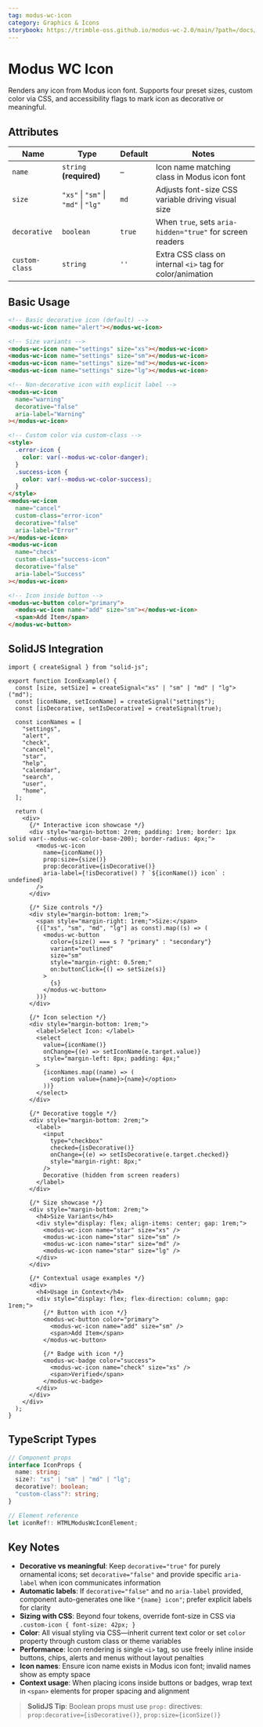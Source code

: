```yaml
---
tag: modus-wc-icon
category: Graphics & Icons
storybook: https://trimble-oss.github.io/modus-wc-2.0/main/?path=/docs/components-icon--docs
---
```


# Modus WC Icon

Renders any icon from Modus icon font. Supports four preset sizes, custom color via CSS, and accessibility flags to mark icon as decorative or meaningful.

## Attributes

| Name           | Type                                 | Default | Notes                                                     |
| -------------- | ------------------------------------ | ------- | --------------------------------------------------------- |
| `name`         | `string` **(required)**              | –       | Icon name matching class in Modus icon font               |
| `size`         | `"xs"` \| `"sm"` \| `"md"` \| `"lg"` | `md`    | Adjusts font-size CSS variable driving visual size        |
| `decorative`   | `boolean`                            | `true`  | When `true`, sets `aria-hidden="true"` for screen readers |
| `custom-class` | `string`                             | `''`    | Extra CSS class on internal `<i>` tag for color/animation |

## Basic Usage

```html
<!-- Basic decorative icon (default) -->
<modus-wc-icon name="alert"></modus-wc-icon>

<!-- Size variants -->
<modus-wc-icon name="settings" size="xs"></modus-wc-icon>
<modus-wc-icon name="settings" size="sm"></modus-wc-icon>
<modus-wc-icon name="settings" size="md"></modus-wc-icon>
<modus-wc-icon name="settings" size="lg"></modus-wc-icon>

<!-- Non-decorative icon with explicit label -->
<modus-wc-icon
  name="warning"
  decorative="false"
  aria-label="Warning"
></modus-wc-icon>

<!-- Custom color via custom-class -->
<style>
  .error-icon {
    color: var(--modus-wc-color-danger);
  }
  .success-icon {
    color: var(--modus-wc-color-success);
  }
</style>
<modus-wc-icon
  name="cancel"
  custom-class="error-icon"
  decorative="false"
  aria-label="Error"
></modus-wc-icon>
<modus-wc-icon
  name="check"
  custom-class="success-icon"
  decorative="false"
  aria-label="Success"
></modus-wc-icon>

<!-- Icon inside button -->
<modus-wc-button color="primary">
  <modus-wc-icon name="add" size="sm"></modus-wc-icon>
  <span>Add Item</span>
</modus-wc-button>
```

## SolidJS Integration

```tsx
import { createSignal } from "solid-js";

export function IconExample() {
  const [size, setSize] = createSignal<"xs" | "sm" | "md" | "lg">("md");
  const [iconName, setIconName] = createSignal("settings");
  const [isDecorative, setIsDecorative] = createSignal(true);

  const iconNames = [
    "settings",
    "alert",
    "check",
    "cancel",
    "star",
    "help",
    "calendar",
    "search",
    "user",
    "home",
  ];

  return (
    <div>
      {/* Interactive icon showcase */}
      <div style="margin-bottom: 2rem; padding: 1rem; border: 1px solid var(--modus-wc-color-base-200); border-radius: 4px;">
        <modus-wc-icon
          name={iconName()}
          prop:size={size()}
          prop:decorative={isDecorative()}
          aria-label={!isDecorative() ? `${iconName()} icon` : undefined}
        />
      </div>

      {/* Size controls */}
      <div style="margin-bottom: 1rem;">
        <span style="margin-right: 1rem;">Size:</span>
        {(["xs", "sm", "md", "lg"] as const).map((s) => (
          <modus-wc-button
            color={size() === s ? "primary" : "secondary"}
            variant="outlined"
            size="sm"
            style="margin-right: 0.5rem;"
            on:buttonClick={() => setSize(s)}
          >
            {s}
          </modus-wc-button>
        ))}
      </div>

      {/* Icon selection */}
      <div style="margin-bottom: 1rem;">
        <label>Select Icon: </label>
        <select
          value={iconName()}
          onChange={(e) => setIconName(e.target.value)}
          style="margin-left: 8px; padding: 4px;"
        >
          {iconNames.map((name) => (
            <option value={name}>{name}</option>
          ))}
        </select>
      </div>

      {/* Decorative toggle */}
      <div style="margin-bottom: 2rem;">
        <label>
          <input
            type="checkbox"
            checked={isDecorative()}
            onChange={(e) => setIsDecorative(e.target.checked)}
            style="margin-right: 8px;"
          />
          Decorative (hidden from screen readers)
        </label>
      </div>

      {/* Size showcase */}
      <div style="margin-bottom: 2rem;">
        <h4>Size Variants</h4>
        <div style="display: flex; align-items: center; gap: 1rem;">
          <modus-wc-icon name="star" size="xs" />
          <modus-wc-icon name="star" size="sm" />
          <modus-wc-icon name="star" size="md" />
          <modus-wc-icon name="star" size="lg" />
        </div>
      </div>

      {/* Contextual usage examples */}
      <div>
        <h4>Usage in Context</h4>
        <div style="display: flex; flex-direction: column; gap: 1rem;">
          {/* Button with icon */}
          <modus-wc-button color="primary">
            <modus-wc-icon name="add" size="sm" />
            <span>Add Item</span>
          </modus-wc-button>

          {/* Badge with icon */}
          <modus-wc-badge color="success">
            <modus-wc-icon name="check" size="xs" />
            <span>Verified</span>
          </modus-wc-badge>
        </div>
      </div>
    </div>
  );
}
```

## TypeScript Types

```typescript
// Component props
interface IconProps {
  name: string;
  size?: "xs" | "sm" | "md" | "lg";
  decorative?: boolean;
  "custom-class"?: string;
}

// Element reference
let iconRef!: HTMLModusWcIconElement;
```

## Key Notes

- **Decorative vs meaningful**: Keep `decorative="true"` for purely ornamental icons; set `decorative="false"` and provide specific `aria-label` when icon communicates information
- **Automatic labels**: If `decorative="false"` and no `aria-label` provided, component auto-generates one like `"{name} icon"`; prefer explicit labels for clarity
- **Sizing with CSS**: Beyond four tokens, override font-size in CSS via `.custom-icon { font-size: 42px; }`
- **Color**: All visual styling via CSS—inherit current text color or set `color` property through custom class or theme variables
- **Performance**: Icon rendering is single `<i>` tag, so use freely inline inside buttons, chips, alerts and menus without layout penalties
- **Icon names**: Ensure icon name exists in Modus icon font; invalid names show as empty space
- **Context usage**: When placing icons inside buttons or badges, wrap text in `<span>` elements for proper spacing and alignment

> **SolidJS Tip**: Boolean props must use `prop:` directives: `prop:decorative={isDecorative()}`, `prop:size={iconSize()}`
